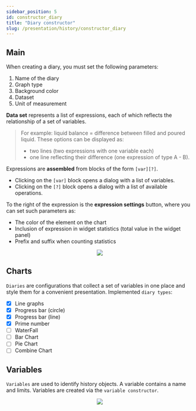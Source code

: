 ```yaml
---
sidebar_position: 5
id: constructor_diary
title: "Diary constructor"
slug: /presentation/history/constructor_diary
---
```


## Main

When creating a diary, you must set the following parameters:

1. Name of the diary
2. Graph type
3. Background color
4. Dataset
5. Unit of measurement

**Data set** represents a list of expressions, each of which reflects the relationship of a set of variables.

> For example: liquid balance = difference between filled and poured liquid.
> These options can be displayed as:
>
> - two lines (two expressions with one variable each)
> - one line reflecting their difference (one expression of type A - B).

Expressions are **assembled** from blocks of the form `[var][?]`.

- Clicking on the `[var]` block opens a dialog with a list of variables.
- Clicking on the `[?]` block opens a dialog with a list of available operations.

To the right of the expression is the **expression settings** button, where you can set such parameters as:

- The color of the element on the chart
- Inclusion of expression in widget statistics (total value in the widget panel)
- Prefix and suffix when counting statistics

<div align="center"><img type="imgscreen" src="/wellness_doc/img/presentation/diary/diaryConstructor.png"/></div>

## Charts

`Diaries` are configurations that collect a set of variables in one place and style them for a convenient presentation. Implemented `diary types`:

- [x] Line graphs
- [x] Progress bar (circle)
- [x] Progress bar (line)
- [x] Prime number
- [ ] WaterFall
- [ ] Bar Chart
- [ ] Pie Chart
- [ ] Combine Chart

## Variables

`Variables` are used to identify history objects. A variable contains a name and limits. Variables are created via the `variable constructor`.

<div align="center"><img type="imgscreen" src="/wellness_doc/img/presentation/diary/variableConstructor.png"/></div>
